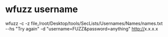 # **wfuzz username**

  
wfuzz -c -z file,/root/Desktop/tools/SecLists/Usernames/Names/names.txt --hs "Try again" -d "username=FUZZ&password=anything" [http://](http://10.10.10.73/login.php)x.x.x.x